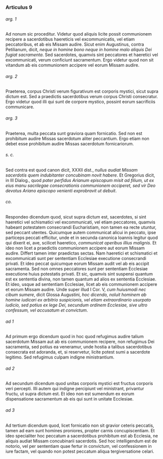 ### Articulus 9

###### arg. 1
Ad nonum sic proceditur. Videtur quod aliquis licite possit communionem recipere a sacerdotibus haereticis vel excommunicatis, vel etiam peccatoribus, et ab eis Missam audire. Sicut enim Augustinus, contra Petilianum, dicit, *neque in homine bono neque in homine malo aliquis Dei fugiat sacramenta*. Sed sacerdotes, quamvis sint peccatores et haeretici vel excommunicati, verum conficiunt sacramentum. Ergo videtur quod non sit vitandum ab eis communionem accipere vel eorum Missam audire.

###### arg. 2
Praeterea, corpus Christi verum figurativum est corporis mystici, sicut supra dictum est. Sed a praedictis sacerdotibus verum corpus Christi consecratur. Ergo videtur quod illi qui sunt de corpore mystico, possint eorum sacrificiis communicare.

###### arg. 3
Praeterea, multa peccata sunt graviora quam fornicatio. Sed non est prohibitum audire Missas sacerdotum aliter peccantium. Ergo etiam non debet esse prohibitum audire Missas sacerdotum fornicariorum.

###### s. c.
Sed contra est quod canon dicit, XXXII dist., *nullus audiat Missam sacerdotis quem indubitanter concubinam novit habere*. Et Gregorius dicit, in III Dialog., quod *pater perfidus Arianum episcopum misit ad filium, ut ex eius manu sacrilegae consecrationis communionem acciperet, sed vir Deo devotus Ariano episcopo venienti exprobravit ut debuit*.

###### co.
Respondeo dicendum quod, sicut supra dictum est, sacerdotes, si sint haeretici vel schismatici vel excommunicati, vel etiam peccatores, quamvis habeant potestatem consecrandi Eucharistiam, non tamen ea recte utuntur, sed peccant utentes. Quicumque autem communicat alicui in peccato, ipse particeps peccati efficitur, unde et in secunda canonica Ioannis legitur quod qui dixerit ei, ave, scilicet haeretico, *communicat operibus illius malignis*. Et ideo non licet a praedictis communionem accipere aut eorum Missam audire. Differt tamen inter praedictas sectas. Nam haeretici et schismatici et excommunicati sunt per sententiam Ecclesiae executione consecrandi privati. Et ideo peccat quicumque eorum Missam audit vel ab eis accipit sacramenta. Sed non omnes peccatores sunt per sententiam Ecclesiae executione huius potestatis privati. Et sic, quamvis sint suspensi quantum est ex sententia divina, non tamen quantum ad alios ex sententia Ecclesiae. Et ideo, usque ad sententiam Ecclesiae, licet ab eis communionem accipere et eorum Missam audire. Unde super illud I Cor. V, *cum huiusmodi nec cibum sumere*, dicit Glossa Augustini, *hoc dicendo, noluit hominem ab homine iudicari ex arbitrio suspicionis, vel etiam extraordinario usurpato iudicio, sed potius ex lege Dei, secundum ordinem Ecclesiae, sive ultro confessum, vel accusatum et convictum*.

###### ad 1
Ad primum ergo dicendum quod in hoc quod refugimus audire talium sacerdotum Missam aut ab eis communionem recipere, non refugimus Dei sacramenta, sed potius ea veneramur, unde hostia a talibus sacerdotibus consecrata est adoranda, et, si reservetur, licite potest sumi a sacerdote legitimo. Sed refugimus culpam indigne ministrantium.

###### ad 2
Ad secundum dicendum quod unitas corporis mystici est fructus corporis veri percepti. Illi autem qui indigne percipiunt vel ministrant, privantur fructu, ut supra dictum est. Et ideo non est sumendum ex eorum dispensatione sacramentum ab eis qui sunt in unitate Ecclesiae.

###### ad 3
Ad tertium dicendum quod, licet fornicatio non sit gravior ceteris peccatis, tamen ad eam sunt homines proniores, propter carnis concupiscentiam. Et ideo specialiter hoc peccatum a sacerdotibus prohibitum est ab Ecclesia, ne aliquis audiat Missam concubinarii sacerdotis. Sed hoc intelligendum est de notorio, vel per sententiam quae fertur in convictum, vel confessionem in iure factam, vel quando non potest peccatum aliqua tergiversatione celari.

